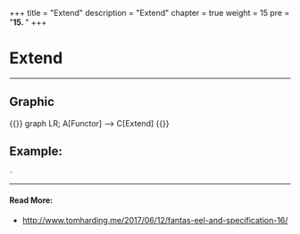 +++
title = "Extend"
description = "Extend"
chapter = true
weight = 15
pre = "<b>15. </b>"
+++

# Extend
---

## Graphic
{{<mermaid align="center">}}
graph LR;
    A[Functor] --> C[Extend]
{{</mermaid>}}

## Example:
```js
-
```

---
#### Read More:
- http://www.tomharding.me/2017/06/12/fantas-eel-and-specification-16/

